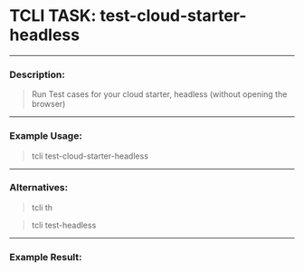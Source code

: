 # TCLI TASK: test-cloud-starter-headless

---
### Description:
> Run Test cases for your cloud starter, headless (without opening the browser)

---
### Example Usage:
> tcli test-cloud-starter-headless

---
### Alternatives:
> tcli th

> tcli test-headless 


---
### Example Result:
